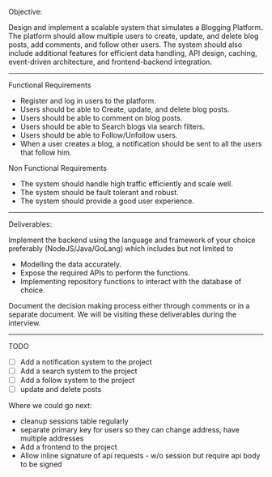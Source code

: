 Objective:

Design and implement a scalable system that simulates a Blogging Platform. The platform should allow multiple users to create, update, and delete blog posts, add comments, and follow other users. The system should also include additional features for efficient data handling, API design, caching, event-driven architecture, and frontend-backend integration.

---

Functional Requirements

- Register and log in users to the platform.
- Users should be able to Create, update, and delete blog posts.
- Users should be able to comment on blog posts.
- Users should be able to Search blogs via search filters.
- Users should be able to Follow/Unfollow users.
- When a user creates a blog, a notification should be sent to all the users that follow him.

Non Functional Requirements

- The system should handle high traffic efficiently and scale well.
- The system should be fault tolerant and robust.
- The system should provide a good user experience.

---

Deliverables:

Implement the backend using the language and framework of your choice preferably (NodeJS/Java/GoLang) which includes but not limited to

- Modelling the data accurately.
- Expose the required APIs to perform the functions.
- Implementing repository functions to interact with the database of choice.

Document the decision making process either through comments or in a separate document.
We will be visiting these deliverables during the interview.

---

TODO

- [ ] Add a notification system to the project
- [ ] Add a search system to the project
- [ ] Add a follow system to the project
- [ ] update and delete posts

Where we could go next:

- cleanup sessions table regularly
- separate primary key for users so they can change address, have multiple addresses
- Add a frontend to the project
- Allow inline signature of api requests - w/o session but require api body to be signed
